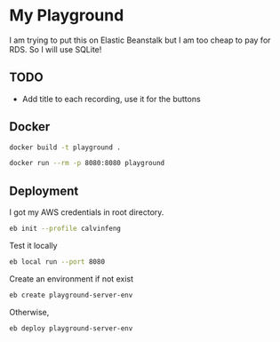 # My Playground

I am trying to put this on Elastic Beanstalk but I am too cheap to pay for RDS. So I will use SQLite!

## TODO

- Add title to each recording, use it for the buttons

## Docker

```bash
docker build -t playground .
```

```bash
docker run --rm -p 8080:8080 playground
```

## Deployment

I got my AWS credentials in root directory.

```bash
eb init --profile calvinfeng
```

Test it locally

```bash
eb local run --port 8080
```

Create an environment if not exist

```bash
eb create playground-server-env
```

Otherwise,

```bash
eb deploy playground-server-env
```
